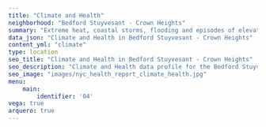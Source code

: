 ```yaml
---
title: "Climate and Health"
neighborhood: "Bedford Stuyvesant - Crown Heights"
summary: "Extreme heat, coastal storms, flooding and episodes of elevated ozone are climate-related hazards that may increase with climate change and have important public health impacts in New York City. Extreme weather can cause power outages, which also threaten public health. This report provides neighborhood indicators of climate-related hazards, vulnerability and health impacts."
data_json: "Climate and Health in Bedford Stuyvesant - Crown Heights"
content_yml: "climate"
type: location
seo_title: "Climate and Health in Bedford Stuyvesant - Crown Heights"
seo_description: "Climate and Health data profile for the Bedford Stuyvesant - Crown Heights neighborhood of NYC."
seo_image: "images/nyc_health_report_climate_health.jpg"
menu:
    main:
        identifier: '04'
vega: true
arquero: true
---
```

